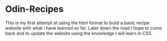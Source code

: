 # Odin-Recipes

This is my first attempt at using the html format to build a basic recipe website with what I have learned so far.
Later down the road I hope to come back and to update the website using the knowledge I will learn in CSS.